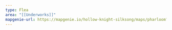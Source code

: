 ```yaml
---
type: Flea
area: "[[Underworks]]"
mapgenie-url: https://mapgenie.io/hollow-knight-silksong/maps/pharloom?locationIds=478419
---
```

